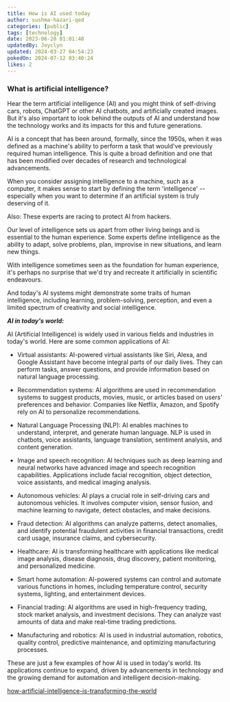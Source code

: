 ```yaml
---
title: How is AI used today
author: sushma-hazari-qed
categories: [public]
tags: [technology]
date: 2023-06-20 01:01:48 
updatedBy: Joyclyn
updated: 2024-03-27 04:54:23 
pokedOn: 2024-07-12 03:40:24 
likes: 2
---
```


### What is artificial intelligence?

Hear the term artificial intelligence (AI) and you might think of self-driving cars, robots, ChatGPT or other AI chatbots, and artificially created images. But it's also important to look behind the outputs of AI and understand how the technology works and its impacts for this and future generations.

AI is a concept that has been around, formally, since the 1950s, when it was defined as a machine's ability to perform a task that would've previously required human intelligence. This is quite a broad definition and one that has been modified over decades of research and technological advancements.

When you consider assigning intelligence to a machine, such as a computer, it makes sense to start by defining the term 'intelligence' -- especially when you want to determine if an artificial system is truly deserving of it.

Also: These experts are racing to protect AI from hackers.

Our level of intelligence sets us apart from other living beings and is essential to the human experience. Some experts define intelligence as the ability to adapt, solve problems, plan, improvise in new situations, and learn new things.

With intelligence sometimes seen as the foundation for human experience, it's perhaps no surprise that we'd try and recreate it artificially in scientific endeavours.

And today's AI systems might demonstrate some traits of human intelligence, including learning, problem-solving, perception, and even a limited spectrum of creativity and social intelligence.

***AI in today's world:***

AI (Artificial Intelligence) is widely used in various fields and industries in today's world. Here are some common applications of AI:

* Virtual assistants: AI-powered virtual assistants like Siri, Alexa, and Google Assistant have become integral parts of our daily lives. They can perform tasks, answer questions, and provide information based on natural language processing.

* Recommendation systems: AI algorithms are used in recommendation systems to suggest products, movies, music, or articles based on users' preferences and behavior. Companies like Netflix, Amazon, and Spotify rely on AI to personalize recommendations.

* Natural Language Processing (NLP): AI enables machines to understand, interpret, and generate human language. NLP is used in chatbots, voice assistants, language translation, sentiment analysis, and content generation.

* Image and speech recognition: AI techniques such as deep learning and neural networks have advanced image and speech recognition capabilities. Applications include facial recognition, object detection, voice assistants, and medical imaging analysis.

* Autonomous vehicles: AI plays a crucial role in self-driving cars and autonomous vehicles. It involves computer vision, sensor fusion, and machine learning to navigate, detect obstacles, and make decisions.

* Fraud detection: AI algorithms can analyze patterns, detect anomalies, and identify potential fraudulent activities in financial transactions, credit card usage, insurance claims, and cybersecurity.

* Healthcare: AI is transforming healthcare with applications like medical image analysis, disease diagnosis, drug discovery, patient monitoring, and personalized medicine.

* Smart home automation: AI-powered systems can control and automate various functions in homes, including temperature control, security systems, lighting, and entertainment devices.

* Financial trading: AI algorithms are used in high-frequency trading, stock market analysis, and investment decisions. They can analyze vast amounts of data and make real-time trading predictions.

* Manufacturing and robotics: AI is used in industrial automation, robotics, quality control, predictive maintenance, and optimizing manufacturing processes.

These are just a few examples of how AI is used in today's world. Its applications continue to expand, driven by advancements in technology and the growing demand for automation and intelligent decision-making.

[how-artificial-intelligence-is-transforming-the-world](https://www.brookings.edu/articles/how-artificial-intelligence-is-transforming-the-world/)